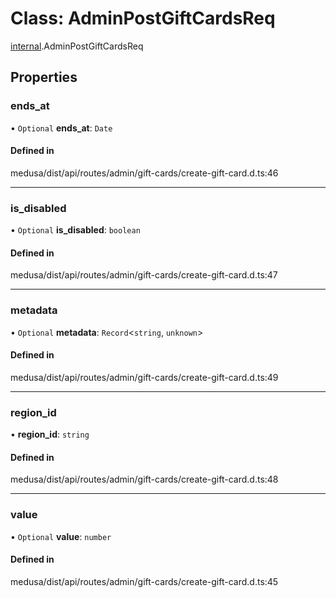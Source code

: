 # Class: AdminPostGiftCardsReq

[internal](../modules/internal-8.md).AdminPostGiftCardsReq

## Properties

### ends\_at

• `Optional` **ends\_at**: `Date`

#### Defined in

medusa/dist/api/routes/admin/gift-cards/create-gift-card.d.ts:46

___

### is\_disabled

• `Optional` **is\_disabled**: `boolean`

#### Defined in

medusa/dist/api/routes/admin/gift-cards/create-gift-card.d.ts:47

___

### metadata

• `Optional` **metadata**: `Record`<`string`, `unknown`\>

#### Defined in

medusa/dist/api/routes/admin/gift-cards/create-gift-card.d.ts:49

___

### region\_id

• **region\_id**: `string`

#### Defined in

medusa/dist/api/routes/admin/gift-cards/create-gift-card.d.ts:48

___

### value

• `Optional` **value**: `number`

#### Defined in

medusa/dist/api/routes/admin/gift-cards/create-gift-card.d.ts:45
